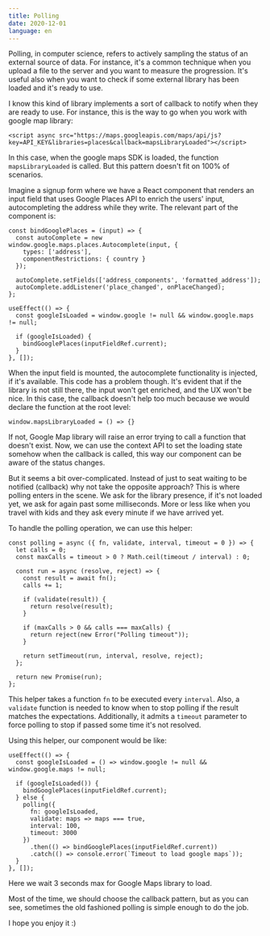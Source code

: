 ```yaml
---
title: Polling
date: 2020-12-01
language: en
---
```


Polling, in computer science, refers to actively sampling the status of an external source of data. For instance, it's a common technique when you upload a file to the server and you want to measure the progression. It's useful also when you want to check if some external library has been loaded and it's ready to use.

I know this kind of library implements a sort of callback to notify when they are ready to use. For instance, this is the way to go when you work with google map library:

```
<script async src="https://maps.googleapis.com/maps/api/js?key=API_KEY&libraries=places&callback=mapsLibraryLoaded"></script>
```

In this case, when the google maps SDK is loaded, the function `mapsLibraryLoaded` is called. But this pattern doesn't fit on 100% of scenarios.

Imagine a signup form where we have a React component that renders an input field that uses Google Places API to enrich the users' input, autocompleting the address while they write. The relevant part of the component is:

```
const bindGooglePlaces = (input) => {
  const autoComplete = new window.google.maps.places.Autocomplete(input, {
    types: ['address'],
    componentRestrictions: { country }
  });

  autoComplete.setFields(['address_components', 'formatted_address']);
  autoComplete.addListener('place_changed', onPlaceChanged);
};

useEffect(() => {
  const googleIsLoaded = window.google != null && window.google.maps != null;
  
  if (googleIsLoaded) {
    bindGooglePlaces(inputFieldRef.current);
  }
}, []);
```

When the input field is mounted, the autocomplete functionality is injected, if it's available. This code has a problem though. It's evident that if the library is not still there, the input won't get enriched, and the UX won't be nice. In this case, the callback doesn't help too much because we would declare the function at the root level:

```
window.mapsLibraryLoaded = () => {}
```

If not, Google Map library will raise an error trying to call a function that doesn't exist. Now, we can use the context API to set the loading state somehow when the callback is called, this way our component can be aware of the status changes. 

But it seems a bit over-complicated. Instead of just to seat waiting to be notified (callback) why not take the opposite approach? This is where polling enters in the scene. We ask for the library presence, if it's not loaded yet, we ask for again past some milliseconds. More or less like when you travel with kids and they ask every minute if we have arrived yet.

To handle the polling operation, we can use this helper:

```
const polling = async ({ fn, validate, interval, timeout = 0 }) => {
  let calls = 0;
  const maxCalls = timeout > 0 ? Math.ceil(timeout / interval) : 0;

  const run = async (resolve, reject) => {
    const result = await fn();
    calls += 1;

    if (validate(result)) {
      return resolve(result);
    }

    if (maxCalls > 0 && calls === maxCalls) {
      return reject(new Error("Polling timeout"));
    }

    return setTimeout(run, interval, resolve, reject);
  };

  return new Promise(run);
};
```

This helper takes a function `fn` to be executed every `interval`. Also, a `validate` function is needed to know when to stop polling if the result matches the expectations. Additionally, it admits a `timeout` parameter to force polling to stop if passed some time it's not resolved.

Using this helper, our component would be like:

```
useEffect(() => {
  const googleIsLoaded = () => window.google != null && window.google.maps != null;
  
  if (googleIsLoaded()) {
    bindGooglePlaces(inputFieldRef.current);
  } else {
    polling({
      fn: googleIsLoaded,
      validate: maps => maps === true,
      interval: 100,
      timeout: 3000
    })
      .then(() => bindGooglePlaces(inputFieldRef.current))
      .catch(() => console.error(`Timeout to load google maps`));
  }
}, []);
```

Here we wait 3 seconds max for Google Maps library to load. 

Most of the time, we should choose the callback pattern, but as you can see, sometimes the old fashioned polling is simple enough to do the job.

I hope you enjoy it :)